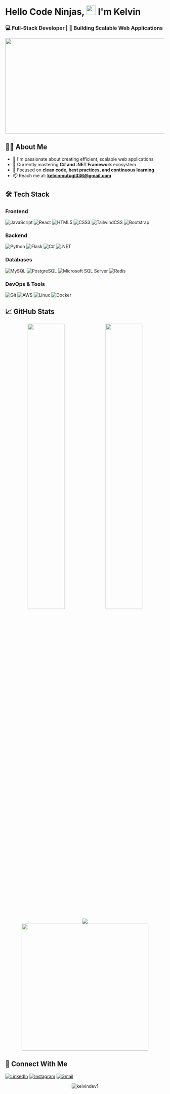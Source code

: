 # Hello Code Ninjas, <img src="https://media.giphy.com/media/hvRJCLFzcasrR4ia7z/giphy.gif" width="30px"> I'm Kelvin

### 💻 Full-Stack Developer | 🚀 Building Scalable Web Applications

<div align="center">
  <img src="https://media.giphy.com/media/qgQUggAC3Pfv687qPC/giphy.gif" width="600" height="300"/>
</div>

## 👨‍💻 About Me

- 🔭 I'm passionate about creating efficient, scalable web applications
- 🌱 Currently mastering **C# and .NET Framework** ecosystem
- 🎯 Focused on **clean code, best practices, and continuous learning**
- 📫 Reach me at: **kelvinmutugi336@gmail.com**

## 🛠 Tech Stack

### Frontend
![JavaScript](https://img.shields.io/badge/-JavaScript-F7DF1E?style=flat-square&logo=javascript&logoColor=black)
![React](https://img.shields.io/badge/-React-61DAFB?style=flat-square&logo=react&logoColor=white)
![HTML5](https://img.shields.io/badge/-HTML5-E34F26?style=flat-square&logo=html5&logoColor=white)
![CSS3](https://img.shields.io/badge/-CSS3-1572B6?style=flat-square&logo=css3&logoColor=white)
![TailwindCSS](https://img.shields.io/badge/-TailwindCSS-06B6D4?style=flat-square&logo=tailwind-css&logoColor=white)
![Bootstrap](https://img.shields.io/badge/-Bootstrap-7952B3?style=flat-square&logo=bootstrap&logoColor=white)

### Backend
![Python](https://img.shields.io/badge/-Python-3776AB?style=flat-square&logo=python&logoColor=white)
![Flask](https://img.shields.io/badge/-Flask-000000?style=flat-square&logo=flask&logoColor=white)
![C#](https://img.shields.io/badge/-C%23-239120?style=flat-square&logo=c-sharp&logoColor=white)
![.NET](https://img.shields.io/badge/-.NET-512BD4?style=flat-square&logo=dotnet&logoColor=white)

### Databases
![MySQL](https://img.shields.io/badge/-MySQL-4479A1?style=flat-square&logo=mysql&logoColor=white)
![PostgreSQL](https://img.shields.io/badge/-PostgreSQL-4169E1?style=flat-square&logo=postgresql&logoColor=white)
![Microsoft SQL Server](https://img.shields.io/badge/-MS%20SQL%20Server-CC2927?style=flat-square&logo=microsoft-sql-server&logoColor=white)
![Redis](https://img.shields.io/badge/-Redis-DC382D?style=flat-square&logo=redis&logoColor=white)

### DevOps & Tools
![Git](https://img.shields.io/badge/-Git-F05032?style=flat-square&logo=git&logoColor=white)
![AWS](https://img.shields.io/badge/-AWS-232F3E?style=flat-square&logo=amazon-aws&logoColor=white)
![Linux](https://img.shields.io/badge/-Linux-FCC624?style=flat-square&logo=linux&logoColor=black)
![Docker](https://img.shields.io/badge/-Docker-2496ED?style=flat-square&logo=docker&logoColor=white)

## 📈 GitHub Stats

<div align="center">
  <img width="48%" src="https://github-readme-stats.vercel.app/api?username=kelvindev1&show_icons=true&theme=radical" />
  <img width="48%" src="https://github-readme-streak-stats.herokuapp.com/?user=kelvindev1&theme=radical" />
</div>

<div align="center">
  <img src="https://github-readme-stats.vercel.app/api/top-langs/?username=kelvindev1&layout=compact&theme=radical" />
</div>

<div align="center">
  <img src="https://media.giphy.com/media/L1R1tvI9svkIWwpVYr/giphy.gif" width="400"/>
</div>

## 🤝 Connect With Me

[![LinkedIn](https://img.shields.io/badge/-LinkedIn-0077B5?style=for-the-badge&logo=linkedin&logoColor=white)](https://linkedin.com/in/kelvin-mutugi336)
[![Instagram](https://img.shields.io/badge/-Instagram-E4405F?style=for-the-badge&logo=instagram&logoColor=white)](https://instagram.com/__calvins)
[![Gmail](https://img.shields.io/badge/-Gmail-D14836?style=for-the-badge&logo=gmail&logoColor=white)](mailto:kelvinmutugi336@gmail.com)

<div align="center">
  <img src="https://komarev.com/ghpvc/?username=kelvindev1&label=Profile%20views&color=0e75b6&style=flat" alt="kelvindev1" />
</div>
